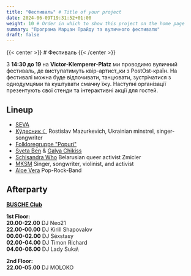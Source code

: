```yaml
---
title: "Фестиваль" # Title of your project
date: 2024-06-09T19:31:52+01:00
weight: 10 # Order in which to show this project on the home page
summary: "Програма Марцан Прайду та вуличного фестивалю"
draft: false
---
```


{{< center >}} # Фестиваль {{< /center >}}


З **14:30 до 19** на **Victor-Klemperer-Platz** ми проводимо вуличний фестиваль, де виступатимуть квір-артист_ки з PostOst-країн. 
На фестивалі можна буде відпочивати, танцювати, зустрічатися з однодумцями та куштувати смачну їжу. Наступні організації презентують свої стенди та інтерактивні акції для гостей.

## Lineup
* [SEVA](https://www.instagram.com/sevagramm)
* [Кÿдесник ☾](https://www.instagram.com/kudesnikmusic/) Rostislav Mazurkevich, Ukrainian minstrel, singer-songwriter
* [Folkloregruppe "Popuri"](https://www.facebook.com/share/wtyEmn7yB4ochgXq/)
* [Sveta Ben](https://www.instagram.com/chikissecrets) & [Galya Chikiss](https://www.instagram.com/sveta.ben)
* [Schisandra Who](https://instagram.com/schisandra.who) Belarusian queer activist Zmicier
* [MKSM](https://www.instagram.com/mksm.music) Singer, songwriter, violinist, and activist
* [Aloe Vera](https://www.instagram.com/aloeband/) Pop-Rock-Band


## Afterparty
**[BUSCHE Club](https://maps.app.goo.gl/pyHfXjk4eZbBC8Gy7)**

**1st Floor:**\
**20.00-22.00** DJ Neo21 \
**22.00-00.00** DJ Kirill Shapovalov\
**00.00-02.00** DJ Séxstasy\
**02.00-04.00** DJ Timon Richard\
**04.00-06.00** DJ Lady Suka\

**2nd Floor:**\
**22.00-05.00** DJ MOLOKO

